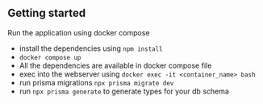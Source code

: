 ## Getting started

Run the application using docker compose
- install the dependencies using `npm install`
- `docker compose up`
- All the dependencies are available in docker compose file
- exec into the webserver using `docker exec -it <container_name> bash`
- run prisma migrations `npx prisma migrate dev`
- run `npx prisma generate` to generate types for your db schema
